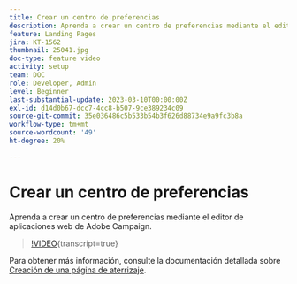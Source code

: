 ```yaml
---
title: Crear un centro de preferencias
description: Aprenda a crear un centro de preferencias mediante el editor de aplicaciones web de Adobe Campaign.
feature: Landing Pages
jira: KT-1562
thumbnail: 25041.jpg
doc-type: feature video
activity: setup
team: DOC
role: Developer, Admin
level: Beginner
last-substantial-update: 2023-03-10T00:00:00Z
exl-id: d14d0b67-dcc7-4cc8-b507-9ce389234c09
source-git-commit: 35e036486c5b533b54b3f626d88734e9a9fc3b8a
workflow-type: tm+mt
source-wordcount: '49'
ht-degree: 20%

---
```


# Crear un centro de preferencias

Aprenda a crear un centro de preferencias mediante el editor de aplicaciones web de Adobe Campaign.

>[!VIDEO](https://video.tv.adobe.com/v/27547?quality=12&learn=on&captions=spa){transcript=true}

Para obtener más información, consulte la documentación detallada sobre [Creación de una página de aterrizaje](https://experienceleague.adobe.com/docs/campaign-classic/using/designing-content/editing-html-content/creating-a-landing-page.html?lang=es).
